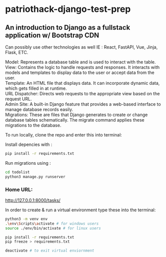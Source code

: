 # patriothack-django-test-prep

## An introduction to Django as a fullstack application w/ Bootstrap CDN 
Can possibly use other technologies as well IE : React, FastAPI, Vue, Jinja, Flask, ETC.

Model: Represents a database table and is used to interact with the table.
View: Contains the logic to handle requests and responses. It interacts with models and templates to display data to the user or accept data from the user.    
Template: An HTML file that displays data. It can incorporate dynamic data, which gets filled in at runtime.     
URL Dispatcher: Directs web requests to the appropriate view based on the request URL.    
Admin Site: A built-in Django feature that provides a web-based interface to manage database records easily.    
Migrations: These are files that Django generates to create or change database tables schematically. The migrate command applies these migrations to the database.    


To run locally, clone the repo and enter this into terminal:

Install depencies with :
```bash
pip install -r requirements.txt
```
Run migrations using :
```bash
cd todolist
python3 manage.py runserver
```

### Home URL:
 http://127.0.0.1:8000/tasks/

In order to create & run a virtual environment
type these into the terminal:
```bash
python3 -m venv env
.\env\Scripts\activate # for windows users
source ./env/bin/activate # for linux users

pip install -r requirements.txt
pip freeze > requirements.txt

deactivate # to exit virtual enviornment
```
